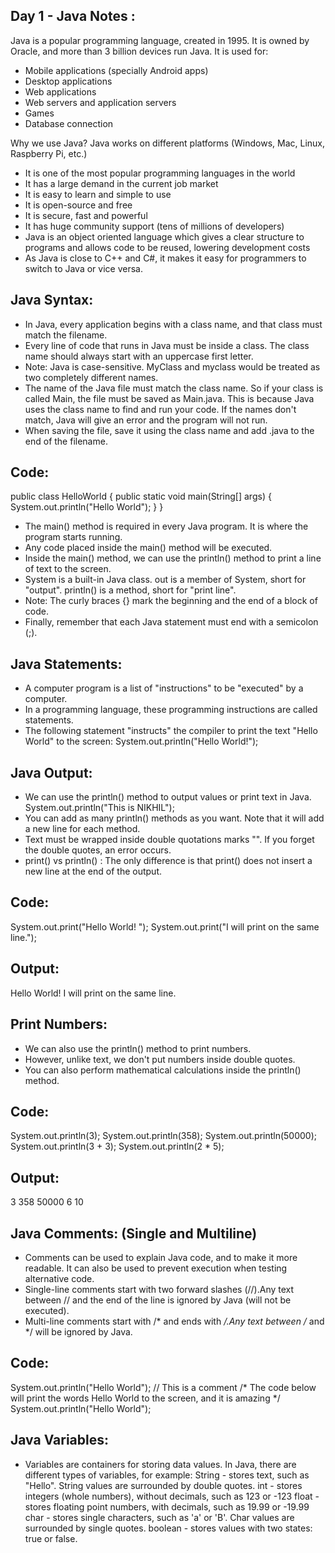 Day 1 - Java Notes :
-----------------
Java is a popular programming language, created in 1995. It is owned by Oracle, and more than 3 billion devices run Java.
It is used for:
- Mobile applications (specially Android apps)
- Desktop applications
- Web applications
- Web servers and application servers
- Games
- Database connection

Why we use Java?
Java works on different platforms (Windows, Mac, Linux, Raspberry Pi, etc.)
- It is one of the most popular programming languages in the world
- It has a large demand in the current job market
- It is easy to learn and simple to use
- It is open-source and free
- It is secure, fast and powerful
- It has huge community support (tens of millions of developers)
- Java is an object oriented language which gives a clear structure to programs and allows code to be reused, lowering development costs
- As Java is close to C++ and C#, it makes it easy for programmers to switch to Java or vice versa.


Java Syntax:
-----------
- In Java, every application begins with a class name, and that class must match the filename.
- Every line of code that runs in Java must be inside a class. The class name should always start with an uppercase first letter. 
- Note: Java is case-sensitive. MyClass and myclass would be treated as two completely different names.
- The name of the Java file must match the class name. So if your class is called Main, the file must be saved as Main.java. This is because Java uses the class name to find and run your code. If the names don't match, Java will give an error and the program will not run. 
- When saving the file, save it using the class name and add .java to the end of the filename. 

Code:
----
public class HelloWorld {
   public static void main(String[] args) {
       System.out.println("Hello World");
   }
}

- The main() method is required in every Java program. It is where the program starts running.
- Any code placed inside the main() method will be executed.
- Inside the main() method, we can use the println() method to print a line of text to the screen.
- System is a built-in Java class.
  out is a member of System, short for "output".
  println() is a method, short for "print line".
- Note: The curly braces {} mark the beginning and the end of a block of code.
- Finally, remember that each Java statement must end with a semicolon (;).

Java Statements:
---------------
- A computer program is a list of "instructions" to be "executed" by a computer. 
- In a programming language, these programming instructions are called statements. 
- The following statement "instructs" the compiler to print the text "Hello World" to the screen:
  System.out.println("Hello World!");

Java Output:
-----------
- We can use the println() method to output values or print text in Java.
  System.out.println("This is NIKHIL");
- You can add as many println() methods as you want. Note that it will add a new line for each method.
- Text must be wrapped inside double quotations marks "". If you forget the double quotes, an error occurs.
- print() vs println() : The only difference is that print() does not insert a new line at the end of the output.

Code:
----
System.out.print("Hello World! ");
System.out.print("I will print on the same line.");

Output:
------
Hello World! I will print on the same line.

Print Numbers:
-------------
- We can also use the println() method to print numbers.
- However, unlike text, we don't put numbers inside double quotes.
- You can also perform mathematical calculations inside the println() method.

Code:
----
System.out.println(3);
System.out.println(358);
System.out.println(50000);
System.out.println(3 + 3);
System.out.println(2 * 5);

Output:
------
3
358
50000
6
10

Java Comments: (Single and Multiline)
-------------
- Comments can be used to explain Java code, and to make it more readable. It can also be used to prevent execution when testing alternative code.
- Single-line comments start with two forward slashes (//).Any text between // and the end of the line is ignored by Java (will not be executed).
- Multi-line comments start with /* and ends with */.Any text between /* and */ will be ignored by Java.

Code:
----
System.out.println("Hello World"); // This is a comment
/* The code below will print the words Hello World
to the screen, and it is amazing */
System.out.println("Hello World");

Java Variables:
--------------
- Variables are containers for storing data values. In Java, there are different types of variables, for example:
String - stores text, such as "Hello". String values are surrounded by double quotes.
int - stores integers (whole numbers), without decimals, such as 123 or -123
float - stores floating point numbers, with decimals, such as 19.99 or -19.99
char - stores single characters, such as 'a' or 'B'. Char values are surrounded by single quotes.
boolean - stores values with two states: true or false.













